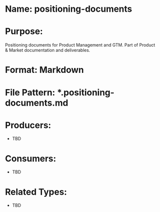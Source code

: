 # Name: positioning-documents

# Purpose:
Positioning documents for Product Management and GTM. Part of Product & Market documentation and deliverables.

# Format: Markdown

# File Pattern: *.positioning-documents.md

# Producers:
- TBD

# Consumers:
- TBD

# Related Types:
- TBD
